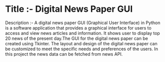 # Title :- Digital News Paper GUI
Description :- A digital news paper GUI (Graphical User Interface) in Python is a software application that provides a graphical interface for users to access and view news articles and information. It shows user to display top 20 news of the present day.The GUI for the digital news paper can be created using Tkinter. The layout and design of the digital news paper can be customized to meet the specific needs and preferences of the users. In this project the news data can be fetched from news API.
